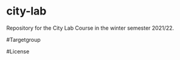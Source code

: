# city-lab
Repository for the City Lab Course in the winter semester 2021/22. 



#Targetgroup


#License
